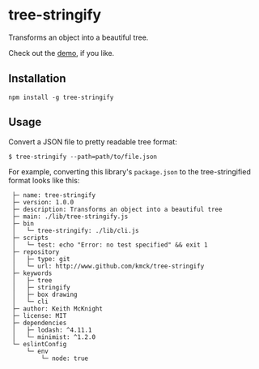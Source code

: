 # tree-stringify

Transforms an object into a beautiful tree.

Check out the [demo](https://kmck.github.io/tree-stringify/), if you like.

## Installation

    npm install -g tree-stringify

## Usage

Convert a JSON file to pretty readable tree format:

    $ tree-stringify --path=path/to/file.json

For example, converting this library's `package.json` to the tree-stringified format looks like this:

```
 ├─ name: tree-stringify
 ├─ version: 1.0.0
 ├─ description: Transforms an object into a beautiful tree
 ├─ main: ./lib/tree-stringify.js
 ├─ bin
 │   └─ tree-stringify: ./lib/cli.js
 ├─ scripts
 │   └─ test: echo "Error: no test specified" && exit 1
 ├─ repository
 │   ├─ type: git
 │   └─ url: http://www.github.com/kmck/tree-stringify
 ├─ keywords
 │   ├─ tree
 │   ├─ stringify
 │   ├─ box drawing
 │   └─ cli
 ├─ author: Keith McKnight
 ├─ license: MIT
 ├─ dependencies
 │   ├─ lodash: ^4.11.1
 │   └─ minimist: ^1.2.0
 └─ eslintConfig
     └─ env
         └─ node: true
```
